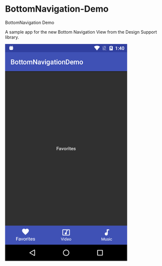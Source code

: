 # BottomNavigation-Demo
BottomNavigation Demo



A sample app for the new Bottom Navigation View from the Design Support library.





![Screenshot BottomNavigation-Demo](https://github.com/1priyank1/BottomNavigation-Demo/blob/master/Screenshot_BottomNavigationDemo.png "Screenshot BottomNavigation-Demo")
